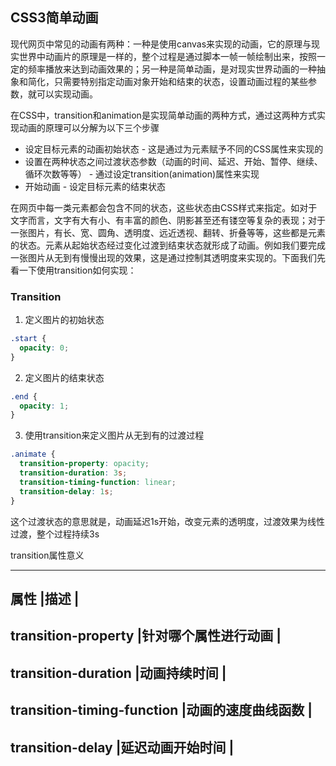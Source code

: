 ## CSS3简单动画

现代网页中常见的动画有两种：一种是使用canvas来实现的动画，它的原理与现实世界中动画片的原理是一样的，整个过程是通过脚本一帧一帧绘制出来，按照一定的频率播放来达到动画效果的；另一种是简单动画，是对现实世界动画的一种抽象和简化，只需要特别指定动画对象开始和结束的状态，设置动画过程的某些参数，就可以实现动画。

在CSS中，transition和animation是实现简单动画的两种方式，通过这两种方式实现动画的原理可以分解为以下三个步骤

- 设定目标元素的动画初始状态 - 这是通过为元素赋予不同的CSS属性来实现的
- 设置在两种状态之间过渡状态参数（动画的时间、延迟、开始、暂停、继续、循环次数等等） - 通过设定transition(animation)属性来实现
- 开始动画 - 设定目标元素的结束状态

在网页中每一类元素都会包含不同的状态，这些状态由CSS样式来指定。如对于文字而言，文字有大有小、有丰富的颜色、阴影甚至还有镂空等复杂的表现；对于一张图片，有长、宽、圆角、透明度、远近透视、翻转、折叠等等，这些都是元素的状态。元素从起始状态经过变化过渡到结束状态就形成了动画。例如我们要完成一张图片从无到有慢慢出现的效果，这是通过控制其透明度来实现的。下面我们先看一下使用transition如何实现：

### Transition

1. 定义图片的初始状态

```css
.start {
  opacity: 0;
}
```

2. 定义图片的结束状态

```css
.end {
  opacity: 1;
}
```

3. 使用transition来定义图片从无到有的过渡过程

```css
.animate {
  transition-property: opacity;
  transition-duration: 3s;
  transition-timing-function: linear;
  transition-delay: 1s;
}
```

这个过渡状态的意思就是，动画延迟1s开始，改变元素的透明度，过渡效果为线性过渡，整个过程持续3s

transition属性意义

------------------------------------------------
属性                         |描述               |
------------------------------------------------
transition-property         |针对哪个属性进行动画  |
------------------------------------------------
transition-duration         |动画持续时间         |
------------------------------------------------
transition-timing-function  |动画的速度曲线函数    |
------------------------------------------------
transition-delay            |延迟动画开始时间      |
------------------------------------------------
